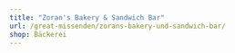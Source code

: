```yaml
---
title: "Zoran's Bakery & Sandwich Bar"
url: /great-missenden/zorans-bakery-und-sandwich-bar/
shop: Bäckerei
---
```

